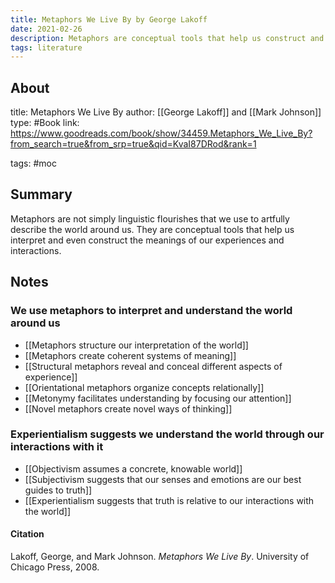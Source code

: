 ```yaml
---
title: Metaphors We Live By by George Lakoff
date: 2021-02-26
description: Metaphors are conceptual tools that help us construct and interpret experience.
tags: literature
---
```


## About
title: Metaphors We Live By
author: [[George Lakoff]] and [[Mark Johnson]]
type: #Book 
link: https://www.goodreads.com/book/show/34459.Metaphors_We_Live_By?from_search=true&from_srp=true&qid=KvaI87DRod&rank=1

tags: #moc

## Summary
Metaphors are not simply linguistic flourishes that we use to artfully describe the world around us. They are conceptual tools that help us interpret and even construct the meanings of our experiences and interactions. 

## Notes

### We use metaphors to interpret and understand the world around us
- [[Metaphors structure our interpretation of the world]]
- [[Metaphors create coherent systems of meaning]]
- [[Structural metaphors reveal and conceal different aspects of experience]]
- [[Orientational metaphors organize concepts relationally]]
- [[Metonymy facilitates understanding by focusing our attention]]
- [[Novel metaphors create novel ways of thinking]]

### Experientialism suggests we understand the world through our interactions with it
- [[Objectivism assumes a concrete, knowable world]]
- [[Subjectivism suggests that our senses and emotions are our best guides to truth]]
- [[Experientialism suggests that truth is relative to our interactions with the world]]

#### Citation
Lakoff, George, and Mark Johnson. *Metaphors We Live By*. University of Chicago Press, 2008.
